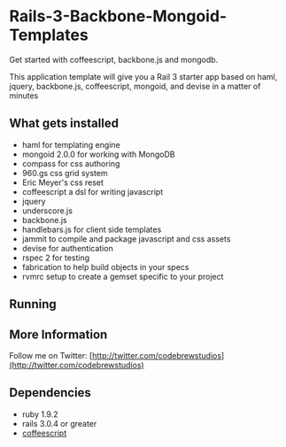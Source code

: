 # Rails-3-Backbone-Mongoid-Templates
Get started with coffeescript, backbone.js and mongodb.

This application template will give you a Rail 3 starter app based on haml, jquery, backbone.js, coffeescript, mongoid, and devise in a matter of minutes

## What gets installed
* haml for templating engine
* mongoid 2.0.0 for working with MongoDB
* compass for css authoring
* 960.gs css grid system
* Eric Meyer's css reset
* coffeescript a dsl for writing javascript
* jquery
* underscore.js
* backbone.js
* handlebars.js for client side templates
* jammit to compile and package javascript and css assets
* devise for authentication
* rspec 2 for testing
* fabrication to help build objects in your specs
* rvmrc setup to create a gemset specific to your project
  
## Running

## More Information

Follow me on Twitter:
[http://twitter.com/codebrewstudios](http://twitter.com/codebrewstudios)

## Dependencies
* ruby 1.9.2
* rails 3.0.4 or greater
* [coffeescript](http://jashkenas.github.com/coffee-script/)